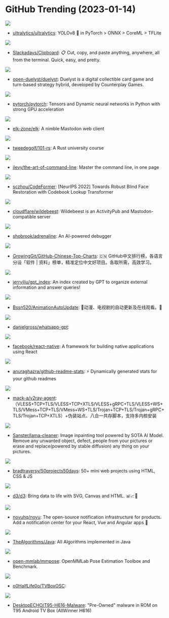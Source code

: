 # GitHub Trending (2023-01-14)

![](https://img.shields.io/badge/Python-New%20505-green?style=flat-square&logo=appveyor)
- [ultralytics/ultralytics](https://github.com/ultralytics/ultralytics): YOLOv8 🚀 in PyTorch > ONNX > CoreML > TFLite

![](https://img.shields.io/badge/C%2B%2B-New%20123-green?style=flat-square&logo=appveyor)
- [Slackadays/Clipboard](https://github.com/Slackadays/Clipboard): 📋 Cut, copy, and paste anything, anywhere, all from the terminal. Quick, easy, and pretty.

![](https://img.shields.io/badge/JavaScript-New%20390-green?style=flat-square&logo=appveyor)
- [open-duelyst/duelyst](https://github.com/open-duelyst/duelyst): Duelyst is a digital collectible card game and turn-based strategy hybrid, developed by Counterplay Games.

![](https://img.shields.io/badge/C%2B%2B-New%2031-green?style=flat-square&logo=appveyor)
- [pytorch/pytorch](https://github.com/pytorch/pytorch): Tensors and Dynamic neural networks in Python with strong GPU acceleration

![](https://img.shields.io/badge/Vue-New%20445-green?style=flat-square&logo=appveyor)
- [elk-zone/elk](https://github.com/elk-zone/elk): A nimble Mastodon web client

![](https://img.shields.io/badge/Rust-New%20409-green?style=flat-square&logo=appveyor)
- [tweedegolf/101-rs](https://github.com/tweedegolf/101-rs): A Rust university course

![](https://img.shields.io/badge/none-New%20173-green?style=flat-square&logo=appveyor)
- [jlevy/the-art-of-command-line](https://github.com/jlevy/the-art-of-command-line): Master the command line, in one page

![](https://img.shields.io/badge/Python-New%20291-green?style=flat-square&logo=appveyor)
- [sczhou/CodeFormer](https://github.com/sczhou/CodeFormer): [NeurIPS 2022] Towards Robust Blind Face Restoration with Codebook Lookup Transformer

![](https://img.shields.io/badge/TypeScript-New%20221-green?style=flat-square&logo=appveyor)
- [cloudflare/wildebeest](https://github.com/cloudflare/wildebeest): Wildebeest is an ActivityPub and Mastodon-compatible server

![](https://img.shields.io/badge/JavaScript-New%20230-green?style=flat-square&logo=appveyor)
- [shobrook/adrenaline](https://github.com/shobrook/adrenaline): An AI-powered debugger

![](https://img.shields.io/badge/Java-New%20237-green?style=flat-square&logo=appveyor)
- [GrowingGit/GitHub-Chinese-Top-Charts](https://github.com/GrowingGit/GitHub-Chinese-Top-Charts): 🇨🇳 GitHub中文排行榜，各语言分设「软件 | 资料」榜单，精准定位中文好项目。各取所需，高效学习。

![](https://img.shields.io/badge/Python-New%20142-green?style=flat-square&logo=appveyor)
- [jerryjliu/gpt_index](https://github.com/jerryjliu/gpt_index): An index created by GPT to organize external information and answer queries!

![](https://img.shields.io/badge/none-New%2016-green?style=flat-square&logo=appveyor)
- [Bssn520/AnimationAutoUpdate](https://github.com/Bssn520/AnimationAutoUpdate): 🤪动漫、电视剧的自动更新及在线观看。🫡

![](https://img.shields.io/badge/Go-New%2096-green?style=flat-square&logo=appveyor)
- [danielgross/whatsapp-gpt](https://github.com/danielgross/whatsapp-gpt): 

![](https://img.shields.io/badge/JavaScript-New%2033-green?style=flat-square&logo=appveyor)
- [facebook/react-native](https://github.com/facebook/react-native): A framework for building native applications using React

![](https://img.shields.io/badge/JavaScript-New%20116-green?style=flat-square&logo=appveyor)
- [anuraghazra/github-readme-stats](https://github.com/anuraghazra/github-readme-stats): ⚡ Dynamically generated stats for your github readmes

![](https://img.shields.io/badge/Shell-New%2019-green?style=flat-square&logo=appveyor)
- [mack-a/v2ray-agent](https://github.com/mack-a/v2ray-agent): （VLESS+TCP+TLS/VLESS+TCP+XTLS/VLESS+gRPC+TLS/VLESS+WS+TLS/VMess+TCP+TLS/VMess+WS+TLS/Trojan+TCP+TLS/Trojan+gRPC+TLS/Trojan+TCP+XTLS）+伪装站点、八合一共存脚本，支持多内核安装

![](https://img.shields.io/badge/Python-New%20204-green?style=flat-square&logo=appveyor)
- [Sanster/lama-cleaner](https://github.com/Sanster/lama-cleaner): Image inpainting tool powered by SOTA AI Model. Remove any unwanted object, defect, people from your pictures or erase and replace(powered by stable diffusion) any thing on your pictures.

![](https://img.shields.io/badge/CSS-New%20199-green?style=flat-square&logo=appveyor)
- [bradtraversy/50projects50days](https://github.com/bradtraversy/50projects50days): 50+ mini web projects using HTML, CSS & JS

![](https://img.shields.io/badge/JavaScript-New%2049-green?style=flat-square&logo=appveyor)
- [d3/d3](https://github.com/d3/d3): Bring data to life with SVG, Canvas and HTML. 📊📈🎉

![](https://img.shields.io/badge/TypeScript-New%20197-green?style=flat-square&logo=appveyor)
- [novuhq/novu](https://github.com/novuhq/novu): The open-source notification infrastructure for products. Add a notification center for your React, Vue and Angular apps 🚀

![](https://img.shields.io/badge/Java-New%2028-green?style=flat-square&logo=appveyor)
- [TheAlgorithms/Java](https://github.com/TheAlgorithms/Java): All Algorithms implemented in Java

![](https://img.shields.io/badge/Python-New%200-green?style=flat-square&logo=appveyor)
- [open-mmlab/mmpose](https://github.com/open-mmlab/mmpose): OpenMMLab Pose Estimation Toolbox and Benchmark.

![](https://img.shields.io/badge/none-New%2027-green?style=flat-square&logo=appveyor)
- [o0HalfLife0o/TVBoxOSC](https://github.com/o0HalfLife0o/TVBoxOSC): 

![](https://img.shields.io/badge/Java-New%2016-green?style=flat-square&logo=appveyor)
- [DesktopECHO/T95-H616-Malware](https://github.com/DesktopECHO/T95-H616-Malware): "Pre-Owned" malware in ROM on T95 Android TV Box (AllWinner H616)

